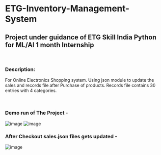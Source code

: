 # ETG-Inventory-Management-System
<h2> Project under guidance of ETG Skill India Python for ML/AI 1 month Internship </h2><br>
<h3>Description:</h3> 
<p>For Online Electronics Shopping system. Using json module to update the sales and records file after Purchase of products. 
  Records file contains 30 entries with 4 categories.</p>
<br>
<h3>Demo run of The Project - </h3>

![image](https://user-images.githubusercontent.com/65434341/132016150-098f8e97-a7c4-446e-8173-111c756969ba.png)
![image](https://user-images.githubusercontent.com/65434341/132016351-29b0c05c-f01a-4455-9ad6-d8909bbadfb7.png)

<h3>After Checkout sales.json files gets updated - </h3>

![image](https://user-images.githubusercontent.com/65434341/132016663-7c075b48-675a-4318-90c0-4c10ef75a858.png)
